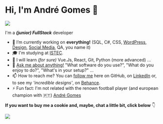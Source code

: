 # Hi, I'm André Gomes 👋 
![](https://komarev.com/ghpvc/?username=andrenevesgomes&color=red&style=flat-square)


I'm a **_(junior) FullStack_** developer 


- 🔭 I’m currently working on **everything!** (SQL, C#, CSS, <a href="http://bit.ly/projeto-europeu" target="_blank">WordPress</a>, <a href="http://bit.ly/Behance-Andre" target="_blank">Design</a>, <a href="http://bit.ly/linkedin-altyra" target="_blank">Social Media</a>, QA, you name it)
- 🎓 I'm studying at [ISTEC](https://www.istec.pt/).
- 🌱 I will learn _(for sure)_ Vue.Js, React, Git, Python (more advanced) ...
- 💬 [Ask me about anything!](mailto:andrenevesgomes@protonmail.com?subject=Hi!👋) "What software do you use?", "What do you enjoy to do?", "What's in your setup?" ...
- 📫 How to reach me? You can [follow me](http://bit.ly/GitHub-Andre) here on GitHub, on <a href="http://bit.ly/LinkedIn-Andre" target="_blank">LinkedIn</a> or, to see my _'incredible designs'_, on <a href="http://bit.ly/Behance-Andre" target="_blank">Behance</a>.
- ⚡ Fun fact: I'm not related with the renown football player (and european champion with 🇵🇹) <a href="https://www.instagram.com/aftgomes21/" target="_blank">André Gomes</a>

**If you want to buy me a cookie and, maybe, chat a little bit, click below** 👇


<a href="https://www.buymeacoffee.com/andregomes"><img src="https://img.buymeacoffee.com/button-api/?text=Buy me a cookie&emoji=🍪&slug=andregomes&button_colour=FF5F5F&font_colour=ffffff&font_family=Arial&outline_colour=000000&coffee_colour=FFDD00"></a>
